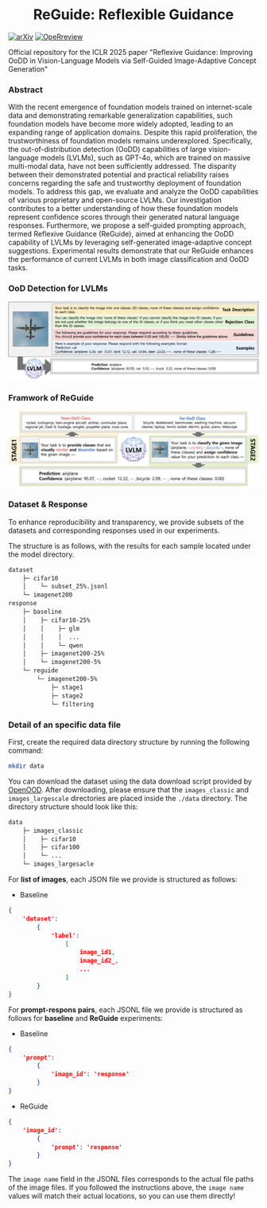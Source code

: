<h1 align="center">ReGuide: Reflexible Guidance</h1>

[![arXiv](https://img.shields.io/badge/arXiv-2410.14975-FF9999.svg)](https://arxiv.org/abs/2410.14975) [![OpeRreview](https://img.shields.io/badge/OpenReview-ReGuide-6699FF.svg)](https://openreview.net/forum?id=R4h5PXzUuU&referrer=%5BAuthor%20Console%5D(%2Fgroup%3Fid%3DICLR.cc%2F2025%2FConference%2FAuthors%23your-submissions))

Official repository for the ICLR 2025 paper "Reflexive Guidance: Improving OoDD in Vision-Language Models via Self-Guided Image-Adaptive Concept Generation"


### Abstract
With the recent emergence of foundation models trained on internet-scale data and demonstrating remarkable generalization capabilities, such foundation models have become more widely adopted, leading to an expanding range of application domains. Despite this rapid proliferation, the trustworthiness of foundation models remains underexplored. Specifically, the out-of-distribution detection (OoDD) capabilities of large vision-language models (LVLMs), such as GPT-4o, which are trained on massive multi-modal data, have not been sufficiently addressed. The disparity between their demonstrated potential and practical reliability raises concerns regarding the safe and trustworthy deployment of foundation models. To address this gap, we evaluate and analyze the OoDD capabilities of various proprietary and open-source LVLMs. Our investigation contributes to a better understanding of how these foundation models represent confidence scores through their generated natural language responses. Furthermore, we propose a self-guided prompting approach, termed Reflexive Guidance (ReGuide), aimed at enhancing the OoDD capability of LVLMs by leveraging self-generated image-adaptive concept suggestions. Experimental results demonstrate that our ReGuide enhances the performance of current LVLMs in both image classification and OoDD tasks.

### OoD Detection for LVLMs
<img src="./assets/overview.png">

### Framwork of ReGuide
<img src="./assets/reguide-framework.png">

### Dataset & Response
To enhance reproducibility and transparency, we provide subsets of the datasets and corresponding responses used in our experiments. 

The structure is as follows, with the results for each sample located under the model directory.

```sh
dataset
    ├─ cifar10
    │    └─ subset_25%.jsonl         
    └─ imagenet200
response
    ├─ baseline
    │    ├─ cifar10-25%
    │    │    ├─ glm
    │    │    │  ...
    │    │    └─ qwen
    │    ├─ imagenet200-25%
    │    └─ imagenet200-5%
    └─ reguide
        └─ imagenet200-5%
            ├─ stage1
            ├─ stage2
            └─ filtering
```

### Detail of an specific data file
First, create the required data directory structure by running the following command:

```sh
mkdir data
```

You can download the dataset using the data download script provided by [OpenOOD](https://github.com/Jingkang50/OpenOOD). After downloading, please ensure that the `images_classic` and `images_largescale` directories are placed inside the `./data` directory. The directory structure should look like this:

```sh
data
    ├─ images_classic
    │    ├─ cifar10
    │    ├─ cifar100
    │    └─ ...
    └─ images_largesacle
```

For **list of images**, each JSON file we provide is structured as follows:
- Baseline
```json
{
	'dataset': 
		{
			'label': 
				[
					image_id1, 
					image_id2_, 
					...
				]
		}
}
```

For **prompt-respons pairs**, each JSONL file we provide is structured as follows for **baseline** and **ReGuide** experiments:

- Baseline
```json
{
	'prompt': 
		{
			'image_id': 'response'
		}
}
```

- ReGuide
```json
{
	'image_id': 
		{
			'prompt': 'response'
		}
}
```

The `image name` field in the JSONL files corresponds to the actual file paths of the image files. If you followed the instructions above, the `image name` values will match their actual locations, so you can use them directly!







